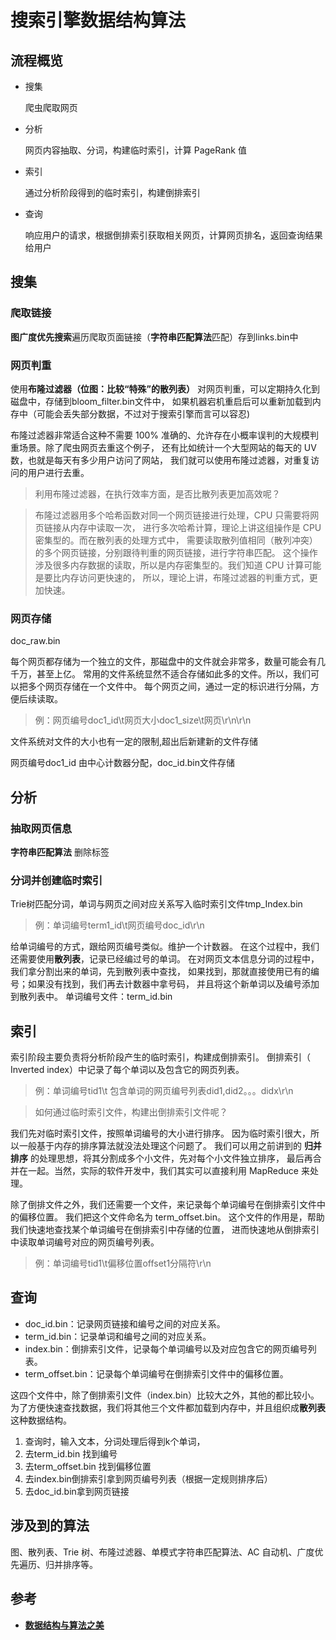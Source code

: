 # 搜索引擎数据结构算法

## 流程概览
* 搜集 
  
    爬虫爬取网页
* 分析
  
    网页内容抽取、分词，构建临时索引，计算 PageRank 值
* 索引

  通过分析阶段得到的临时索引，构建倒排索引
* 查询

  响应用户的请求，根据倒排索引获取相关网页，计算网页排名，返回查询结果给用户

## 搜集
### 爬取链接
**图广度优先搜索**遍历爬取页面链接（**字符串匹配算法**匹配<link>）存到links.bin中

### 网页判重
使用**布隆过滤器（位图：比较“特殊”的散列表）** 对网页判重，可以定期持久化到磁盘中，存储到bloom_filter.bin文件中，
如果机器宕机重启后可以重新加载到内存中（可能会丢失部分数据，不过对于搜索引擎而言可以容忍)

布隆过滤器非常适合这种不需要 100% 准确的、允许存在小概率误判的大规模判重场景。除了爬虫网页去重这个例子，
还有比如统计一个大型网站的每天的 UV 数，也就是每天有多少用户访问了网站，
我们就可以使用布隆过滤器，对重复访问的用户进行去重。
>利用布隆过滤器，在执行效率方面，是否比散列表更加高效呢？

> 布隆过滤器用多个哈希函数对同一个网页链接进行处理，CPU 只需要将网页链接从内存中读取一次，
> 进行多次哈希计算，理论上讲这组操作是 CPU 密集型的。而在散列表的处理方式中，
> 需要读取散列值相同（散列冲突）的多个网页链接，分别跟待判重的网页链接，进行字符串匹配。
> 这个操作涉及很多内存数据的读取，所以是内存密集型的。我们知道 CPU 计算可能是要比内存访问更快速的，
> 所以，理论上讲，布隆过滤器的判重方式，更加快速。

### 网页存储
doc_raw.bin

每个网页都存储为一个独立的文件，那磁盘中的文件就会非常多，数量可能会有几千万，甚至上亿。
常用的文件系统显然不适合存储如此多的文件。所以，我们可以把多个网页存储在一个文件中。
每个网页之间，通过一定的标识进行分隔，方便后续读取。
>例：网页编号doc1_id\t网页大小doc1_size\t网页\r\n\r\n

文件系统对文件的大小也有一定的限制,超出后新建新的文件存储

网页编号doc1_id 由中心计数器分配，doc_id.bin文件存储

## 分析
### 抽取网页信息
**字符串匹配算法** 删除标签

### 分词并创建临时索引
Trie树匹配分词，单词与网页之间对应关系写入临时索引文件tmp_Index.bin
>例：单词编号term1_id\t网页编号doc_id\r\n

给单词编号的方式，跟给网页编号类似。维护一个计数器。
在这个过程中，我们还需要使用**散列表**，记录已经编过号的单词。
在对网页文本信息分词的过程中，我们拿分割出来的单词，先到散列表中查找，
如果找到，那就直接使用已有的编号；如果没有找到，我们再去计数器中拿号码，
并且将这个新单词以及编号添加到散列表中。
单词编号文件：term_id.bin

## 索引
索引阶段主要负责将分析阶段产生的临时索引，构建成倒排索引。
倒排索引（ Inverted index）中记录了每个单词以及包含它的网页列表。
>例：单词编号tid1\t 包含单词的网页编号列表did1,did2。。。didx\r\n

>如何通过临时索引文件，构建出倒排索引文件呢？

我们先对临时索引文件，按照单词编号的大小进行排序。
因为临时索引很大，所以一般基于内存的排序算法就没法处理这个问题了。
我们可以用之前讲到的 **归并排序** 的处理思想，将其分割成多个小文件，先对每个小文件独立排序，
最后再合并在一起。当然，实际的软件开发中，我们其实可以直接利用 MapReduce 来处理。

除了倒排文件之外，我们还需要一个文件，来记录每个单词编号在倒排索引文件中的偏移位置。
我们把这个文件命名为 term_offset.bin。
这个文件的作用是，帮助我们快速地查找某个单词编号在倒排索引中存储的位置，
进而快速地从倒排索引中读取单词编号对应的网页编号列表。
>例：单词编号tid1\t偏移位置offset1分隔符\r\n

## 查询
* doc_id.bin：记录网页链接和编号之间的对应关系。
* term_id.bin：记录单词和编号之间的对应关系。
* index.bin：倒排索引文件，记录每个单词编号以及对应包含它的网页编号列表。
* term_offset.bin：记录每个单词编号在倒排索引文件中的偏移位置。
  
这四个文件中，除了倒排索引文件（index.bin）比较大之外，其他的都比较小。
为了方便快速查找数据，我们将其他三个文件都加载到内存中，并且组织成**散列表**这种数据结构。

1. 查询时，输入文本，分词处理后得到k个单词，
2. 去term_id.bin 找到编号
3. 去term_offset.bin 找到偏移位置
4. 去index.bin倒排索引拿到网页编号列表（根据一定规则排序后）
5. 去doc_id.bin拿到网页链接

## 涉及到的算法
图、散列表、Trie 树、布隆过滤器、单模式字符串匹配算法、AC 自动机、广度优先遍历、归并排序等。

## 参考
* [**数据结构与算法之美**](http://gk.link/a/10p9l)